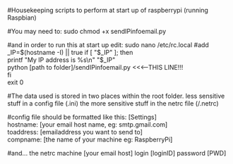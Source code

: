 
#Housekeeping scripts to perform at start up of raspberrypi (running Raspbian)

#You may need to:
sudo chmod +x sendIPinfoemail.py

#and in order to run this at start up edit:
sudo nano /etc/rc.local
#add
 _IP=$(hostname -I) || true  
 if [ "$_IP" ]; then  
   printf "My IP address is %s\n" "$_IP"  
   python  [path to folder]/sendIPinfoemail.py    <<<--THIS LINE!!!  
 fi  
 exit 0   

#The data used is stored in two places within the root folder. less sensitive stuff in a config file (.ini) the more sensitive stuff in the netrc file (/.netrc)

#config file should be formatted like this:
[Settings]  
hostname: [your email host name, eg: smtp.gmail.com]  
toaddress: [emailaddress you want to send to]  
compname: [the name of your machine eg: RaspberryPi]  

#and... the netrc
machine [your email host] login [loginID] password [PWD]  
